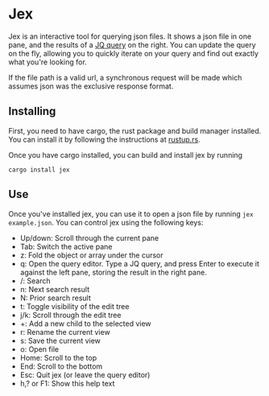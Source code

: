 Jex
===

Jex is an interactive tool for querying json files. It shows a json file in one pane, and the results of a [JQ query](https://stedolan.github.io/jq/manual/) on the right. You can update the query on the fly, allowing you to quickly iterate on your query and find out exactly what you're looking for.

If the file path is a valid url, a synchronous request will be made which assumes json was the exclusive response format.

Installing
----------

First, you need to have cargo, the rust package and build manager installed. You can install it by following the instructions at [rustup.rs](https://rustup.rs).

Once you have cargo installed, you can build and install jex by running
```
cargo install jex
```

Use
---

Once you've installed jex, you can use it to open a json file by running `jex example.json`. You can control jex using the following keys:

<!-- START CONTROLS POPUP -->
- Up/down: Scroll through the current pane
- Tab: Switch the active pane
- z: Fold the object or array under the cursor
- q: Open the query editor. Type a JQ query, and press Enter to execute it against the left pane, storing the result in the right pane.
- /: Search
- n: Next search result
- N: Prior search result
- t: Toggle visibility of the edit tree
- j/k: Scroll through the edit tree
- +: Add a new child to the selected view
- r: Rename the current view
- s: Save the current view
- o: Open file
- Home: Scroll to the top
- End: Scroll to the bottom
- Esc: Quit jex (or leave the query editor)
- h,? or F1: Show this help text
<!-- END CONTROLS POPUP -->
